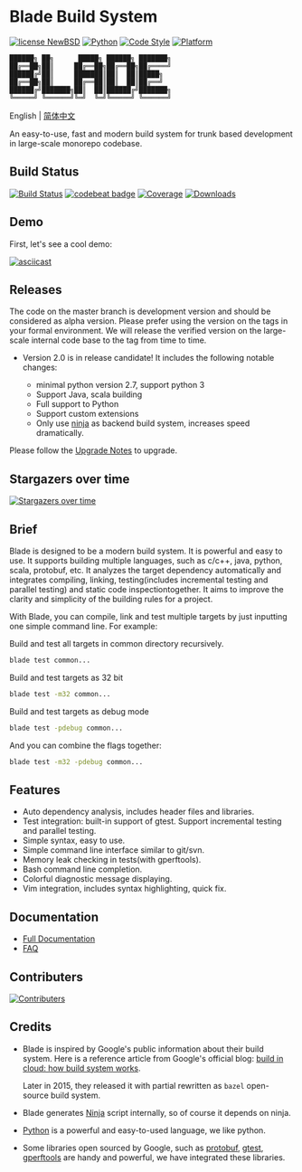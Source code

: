 # Blade Build System

[![license NewBSD](https://img.shields.io/badge/License-NewBSD-yellow.svg)](COPYING)
[![Python](https://img.shields.io/badge/language-python2,3-blue.svg)](https://www.python.org/)
[![Code Style](https://img.shields.io/badge/code%20style-google-blue.svg)](https://google.github.io/styleguide/pyguide.html)
[![Platform](https://img.shields.io/badge/platform-linux%20%7C%20macos-lightgrey.svg)](doc/en/prerequisites.md)

```
██████╗ ██╗      █████╗ ██████╗ ███████╗
██╔══██╗██║     ██╔══██╗██╔══██╗██╔════╝
██████╔╝██║     ███████║██║  ██║█████╗
██╔══██╗██║     ██╔══██║██║  ██║██╔══╝
██████╔╝███████╗██║  ██║██████╔╝███████╗
╚═════╝ ╚══════╝╚═╝  ╚═╝╚═════╝ ╚══════╝
```

English | [简体中文](README-zh.md)

An easy-to-use, fast and modern build system for trunk based development in large-scale monorepo codebase.

## Build Status

[![Build Status](https://travis-ci.org/chen3feng/blade-build.svg?branch=master)](https://travis-ci.org/chen3feng/blade-build)
[![codebeat badge](https://codebeat.co/badges/e0d861b7-47cc-4023-9784-7d54246a3576)](https://codebeat.co/projects/github-com-chen3feng-blade-build-master)
[![Coverage](https://coveralls.io/repos/chen3feng/blade-build/badge.svg?branch=master)](https://coveralls.io/github/chen3feng/blade-build)
[![Downloads](https://img.shields.io/github/downloads/chen3feng/blade-build/total.svg)](https://github.com/chen3feng/blade-build/releases)

## Demo

First, let's see a cool demo:

[![asciicast](https://asciinema.org/a/o9uQ2uia4OVqghXUid7XSNjv1.svg)](https://asciinema.org/a/o9uQ2uia4OVqghXUid7XSNjv1)

## Releases

The code on the master branch is development version and should be considered as alpha version. 
Please prefer using the version on the tags in your formal environment.
We will release the verified version on the large-scale internal code base to the tag from time to time.

* Version 2.0 is in release candidate! It includes the following notable changes:

  * minimal python version 2.7, support python 3
  * Support Java, scala building
  * Full support to Python
  * Support custom extensions
  * Only use [ninja](doc/en/config.md#global_config) as backend build system, increases speed dramatically.

Please follow the [Upgrade Notes](doc/en/upgrade-to-v2.md) to upgrade.

## Stargazers over time

[![Stargazers over time](https://starchart.cc/chen3feng/blade-build.svg)](https://starchart.cc/chen3feng/blade-build)
      
## Brief

Blade is designed to be a modern build system. It is powerful and easy to use. It supports building
multiple languages, such as c/c++, java, python, scala, protobuf, etc. It analyzes the
target dependency automatically and integrates compiling, linking, testing(includes incremental
testing and parallel testing) and static code inspectiontogether.
It aims to improve the clarity and simplicity of the building rules for a project.

With Blade, you can compile, link and test multiple targets by just inputting one simple command line.
For example:

Build and test all targets in common directory recursively.

```bash
blade test common...
```

Build and test targets as 32 bit

```bash
blade test -m32 common...
```

Build and test targets as debug mode

``` bash
blade test -pdebug common...
```

And you can combine the flags together:

``` bash
blade test -m32 -pdebug common...
```

## Features

* Auto dependency analysis, includes header files and libraries.
* Test integration: built-in support of gtest. Support incremental testing and parallel testing.
* Simple syntax, easy to use.
* Simple command line interface similar to git/svn.
* Memory leak checking in tests(with gperftools).
* Bash command line completion.
* Colorful diagnostic message displaying.
* Vim integration, includes syntax highlighting, quick fix.

## Documentation

* [Full Documentation](doc/en/README.md)
* [FAQ](doc/en/FAQ.md)

## Contributers

[![Contributers](https://contrib.rocks/image?repo=chen3feng/blade-build)](https://github.com/chen3feng/blade-build/graphs/contributors)

## Credits

* Blade is inspired by Google's public information about their build system. Here is a reference article from Google's official blog:
  [build in cloud: how build system works](http://google-engtools.blogspot.hk/2011/08/build-in-cloud-how-build-system-works.html).

  Later in 2015, they released it with partial rewritten as `bazel` open-source build system.

* Blade generates [Ninja](https://ninja-build.org/) script internally, so of course it depends on ninja.
* [Python](http://www.python.org) is a powerful and easy-to-used language, we like python.
* Some libraries open sourced by Google, such as [protobuf](http://code.google.com/p/protobuf/),
  [gtest](http://code.google.com/p/googletest/),
  [gperftools](http://code.google.com/p/gperftools/) are handy and powerful, we have integrated these libraries.
